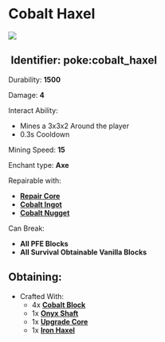 # Cobalt Haxel

![](https://github.com/ItsMePok/PFE/assets/136857747/0f015069-aef0-434f-bfae-32d95569e99c)

## <img src="https://minecraft.wiki/images/Name_Tag_JE2_BE2.png?cbdc1" alt="" data-size="line"> Identifier: **poke:cobalt\_haxel**

Durability: **1500**

Damage: **4**

Interact Ability:

* Mines a 3x3x2 Around the player
* 0.3s Cooldown

Mining Speed: **15**

Enchant type: **Axe**

Repairable with:

* [**Repair Core**](https://pfewiki.gitbook.io/home/items/cores/repair-core)
* [**Cobalt Ingot**](https://pfewiki.gitbook.io/home/items/ingots/cobalt-ingot)
* [**Cobalt Nugget**](https://github.com/ItsMePok/PFE/wiki/Cobalt-Nugget)

Can Break:

* **All PFE Blocks**
* **All Survival Obtainable Vanilla Blocks**

## Obtaining:

* Crafted With:
  * 4x [**Cobalt Block**](https://github.com/ItsMePok/PFE/wiki/Cobalt-Block)
  * 1x [**Onyx Shaft**](https://github.com/ItsMePok/PFE/wiki/Onyx-Shaft)
  * 1x [**Upgrade Core**](https://pfewiki.gitbook.io/home/items/cores/upgrade-core)
  * 1x [**Iron Haxel**](https://github.com/ItsMePok/PFE/wiki/Iron-Haxel)
